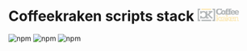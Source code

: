 # Coffeekraken scripts stack <img src=".resources/coffeekraken-logo.jpg" height="25px" />

![npm](https://img.shields.io/npm/l/@coffeekraken/scripts-stack?style=flat-square)
![npm](https://img.shields.io/npm/v/@coffeekraken/scripts-stack?style=flat-square)
![npm](https://img.shields.io/npm/dw/@coffeekraken/scripts-stack?style=flat-square)
